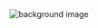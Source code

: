 <div style="position: relative;">
<img  src="./images/bacground-image.gif" alt="background image" />

<p style="margin-top: -200px; margin-left: 100px;">image</p>
</div>

